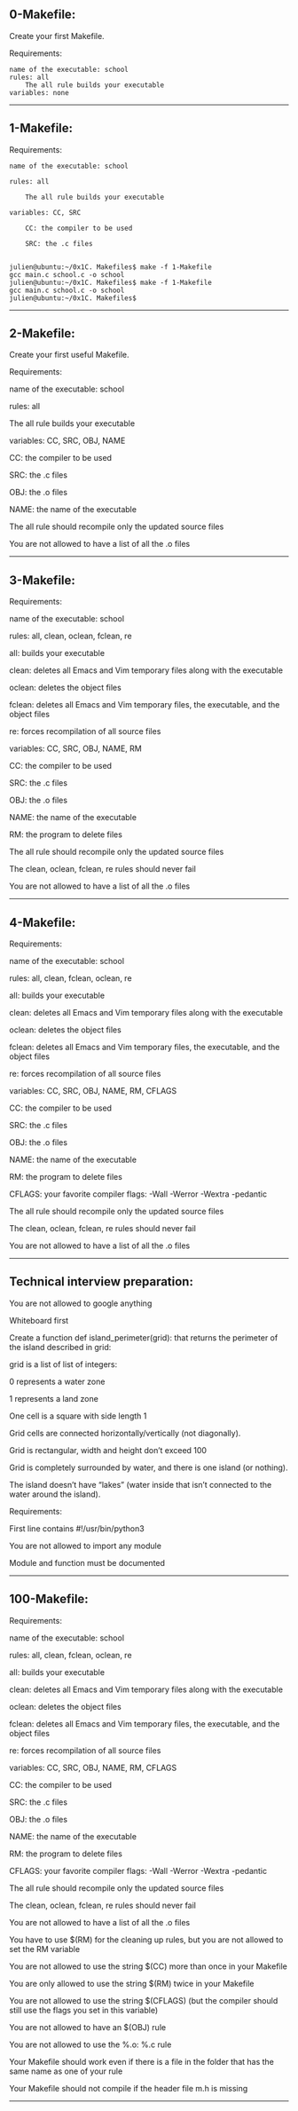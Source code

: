 ## 0-Makefile:

Create your first Makefile.

Requirements:

	name of the executable: school
	rules: all
		The all rule builds your executable
	variables: none

-----------------------------------------------------------------------------------------------------------------------------------------------------


## 1-Makefile:

Requirements:

	name of the executable: school

	rules: all

		The all rule builds your executable

	variables: CC, SRC

		CC: the compiler to be used

		SRC: the .c files


	julien@ubuntu:~/0x1C. Makefiles$ make -f 1-Makefile
	gcc main.c school.c -o school
	julien@ubuntu:~/0x1C. Makefiles$ make -f 1-Makefile
	gcc main.c school.c -o school
	julien@ubuntu:~/0x1C. Makefiles$


------------------------------------------------------------------------------------------------------------------------------------------------------


## 2-Makefile:

Create your first useful Makefile.

Requirements:

name of the executable: school

rules: all

The all rule builds your executable

variables: CC, SRC, OBJ, NAME

CC: the compiler to be used

SRC: the .c files

OBJ: the .o files

NAME: the name of the executable

The all rule should recompile only the updated source files

You are not allowed to have a list of all the .o files


-----------------------------------------------------------------------------------------------------------------------------------------------------


## 3-Makefile:

Requirements:

name of the executable: school

rules: all, clean, oclean, fclean, re

all: builds your executable

clean: deletes all Emacs and Vim temporary files along with the executable

oclean: deletes the object files

fclean: deletes all Emacs and Vim temporary files, the executable, and the object files

re: forces recompilation of all source files

variables: CC, SRC, OBJ, NAME, RM

CC: the compiler to be used

SRC: the .c files

OBJ: the .o files

NAME: the name of the executable

RM: the program to delete files

The all rule should recompile only the updated source files

The clean, oclean, fclean, re rules should never fail

You are not allowed to have a list of all the .o files


-----------------------------------------------------------------------------------------------------------------------------------------------------


## 4-Makefile:

Requirements:

name of the executable: school

rules: all, clean, fclean, oclean, re

all: builds your executable

clean: deletes all Emacs and Vim temporary files along with the executable

oclean: deletes the object files

fclean: deletes all Emacs and Vim temporary files, the executable, and the object files

re: forces recompilation of all source files

variables: CC, SRC, OBJ, NAME, RM, CFLAGS

CC: the compiler to be used

SRC: the .c files

OBJ: the .o files

NAME: the name of the executable

RM: the program to delete files

CFLAGS: your favorite compiler flags: -Wall -Werror -Wextra -pedantic

The all rule should recompile only the updated source files

The clean, oclean, fclean, re rules should never fail

You are not allowed to have a list of all the .o files


-------------------------------------------------------------------------------------------------------------------------------------------------------


## Technical interview preparation:

You are not allowed to google anything

Whiteboard first

Create a function def island_perimeter(grid): that returns the perimeter of the island described in grid:


grid is a list of list of integers:

0 represents a water zone

1 represents a land zone

One cell is a square with side length 1

Grid cells are connected horizontally/vertically (not diagonally).

Grid is rectangular, width and height don’t exceed 100

Grid is completely surrounded by water, and there is one island (or nothing).

The island doesn’t have “lakes” (water inside that isn’t connected to the water around the island).

Requirements:

First line contains #!/usr/bin/python3

You are not allowed to import any module

Module and function must be documented


-----------------------------------------------------------------------------------------------------------------------------------------------------


## 100-Makefile:

Requirements:

name of the executable: school

rules: all, clean, fclean, oclean, re

all: builds your executable

clean: deletes all Emacs and Vim temporary files along with the executable

oclean: deletes the object files

fclean: deletes all Emacs and Vim temporary files, the executable, and the object files

re: forces recompilation of all source files

variables: CC, SRC, OBJ, NAME, RM, CFLAGS

CC: the compiler to be used

SRC: the .c files

OBJ: the .o files

NAME: the name of the executable

RM: the program to delete files

CFLAGS: your favorite compiler flags: -Wall -Werror -Wextra -pedantic

The all rule should recompile only the updated source files

The clean, oclean, fclean, re rules should never fail

You are not allowed to have a list of all the .o files

You have to use $(RM) for the cleaning up rules, but you are not allowed to set the RM variable

You are not allowed to use the string $(CC) more than once in your Makefile

You are only allowed to use the string $(RM) twice in your Makefile

You are not allowed to use the string $(CFLAGS) (but the compiler should still use the flags you set in this variable)

You are not allowed to have an $(OBJ) rule

You are not allowed to use the %.o: %.c rule

Your Makefile should work even if there is a file in the folder that has the same name as one of your rule

Your Makefile should not compile if the header file m.h is missing

-----------------------------------------------------------------------------------------------------------------------------------------------------
